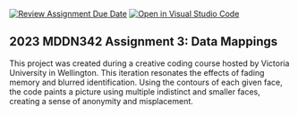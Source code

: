 [![Review Assignment Due Date](https://classroom.github.com/assets/deadline-readme-button-24ddc0f5d75046c5622901739e7c5dd533143b0c8e959d652212380cedb1ea36.svg)](https://classroom.github.com/a/wBh5q70M)
[![Open in Visual Studio Code](https://classroom.github.com/assets/open-in-vscode-718a45dd9cf7e7f842a935f5ebbe5719a5e09af4491e668f4dbf3b35d5cca122.svg)](https://classroom.github.com/online_ide?assignment_repo_id=11103393&assignment_repo_type=AssignmentRepo)
## 2023 MDDN342 Assignment 3: Data Mappings

This project was created during a creative coding course hosted by Victoria University in Wellington. This iteration resonates the effects of fading memory and blurred identification. Using the contours of each given face, the code paints a picture using multiple indistinct and smaller faces, creating a sense of anonymity and misplacement. 
